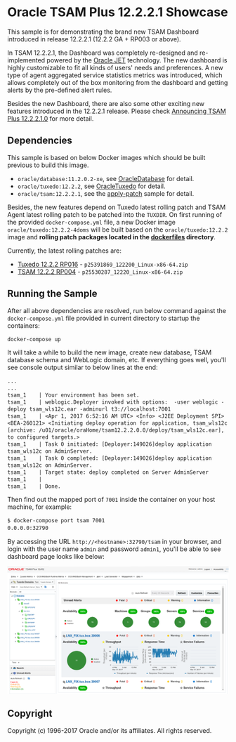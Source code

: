 Oracle TSAM Plus 12.2.2.1 Showcase
===============
This sample is for demonstrating the brand new TSAM Dashboard introduced in release 12.2.2.1 (12.2.2 GA + RP003 or above).

In TSAM 12.2.2.1, the Dashboard was completely re-designed and re-implemented powered by the [Oracle JET](http://www.oracle.com/webfolder/technetwork/jet/index.html) technology. The new dashboard is highly customizable to fit all kinds of users' needs and preferences. A new type of agent aggregated service statistics metrics was introduced, which allows completely out of the box monitoring from the dashboard and getting alerts by the pre-defined alert rules.

Besides the new Dashboard, there are also some other exciting new features introduced in the 12.2.2.1 release. Please check [Announcing TSAM Plus 12.2.2.1.0](https://blogs.oracle.com/Tuxedo/entry/announcing_tsam_plus_12_2) for more detail.

## Dependencies
This sample is based on below Docker images which should be built previous to build this image.

* `oracle/database:11.2.0.2-xe`, see [OracleDatabase](../../../OracleDatabase) for detail.
* `oracle/tuxedo:12.2.2`, see [OracleTuxedo](../../../OracleTuxedo) for detail.
* `oracle/tsam:12.2.2.1`, see the [apply-patch](../apply-patch) sample for detail.

Besides, the new features depend on Tuxedo latest rolling patch and TSAM Agent latest rolling patch to be patched into the `TUXDIR`. On first running of the provided `docker-compose.yml` file, a new Docker image `oracle/tuxedo:12.2.2-4doms` will be built based on the `oracle/tuxedo:12.2.2` image and **rolling patch packages located in the [dockerfiles](dockerfiles) directory**.

Currently, the latest rolling patches are:

* [Tuxedo 12.2.2 RP016](https://updates.oracle.com/Orion/Services/download/p25391869_122200_Linux-x86-64.zip?aru=21005987&patch_file=p25391869_122200_Linux-x86-64.zip) - `p25391869_122200_Linux-x86-64.zip`
* [TSAM 12.2.2 RP004](https://updates.oracle.com/Orion/Services/download/p25530287_12220_Linux-x86-64.zip?aru=21140450&patch_file=p25530287_12220_Linux-x86-64.zip) - `p25530287_12220_Linux-x86-64.zip`

## Running the Sample
After all above dependencies are resolved, run below command against the `docker-compose.yml` file provided in current directory to startup the containers:
 
```bash
docker-compose up
```

It will take a while to build the new image, create new database, TSAM database schema and WebLogic domain, etc. If everything goes well, you'll see console output similar to below lines at the end:
 
```
...
...
tsam_1    | Your environment has been set.
tsam_1    | weblogic.Deployer invoked with options:  -user weblogic -deploy tsam_wls12c.ear -adminurl t3://localhost:7001
tsam_1    | <Apr 1, 2017 6:52:16 AM UTC> <Info> <J2EE Deployment SPI> <BEA-260121> <Initiating deploy operation for application, tsam_wls12c [archive: /u01/oracle/oraHome/tsam12.2.2.0.0/deploy/tsam_wls12c.ear], to configured targets.>
tsam_1    | Task 0 initiated: [Deployer:149026]deploy application tsam_wls12c on AdminServer.
tsam_1    | Task 0 completed: [Deployer:149026]deploy application tsam_wls12c on AdminServer.
tsam_1    | Target state: deploy completed on Server AdminServer
tsam_1    |
tsam_1    | Done.
```

Then find out the mapped port of `7001` inside the container on your host machine, for example:

```bash
$ docker-compose port tsam 7001
0.0.0.0:32790
```

By accessing the URL `http://<hostname>:32790/tsam` in your browser, and login with the user name `admin` and password `admin1`, you'll be able to see dashboard page looks like below:

![Dashboard](./Dashboard.png)

## Copyright
Copyright (c) 1996-2017 Oracle and/or its affiliates. All rights reserved.

